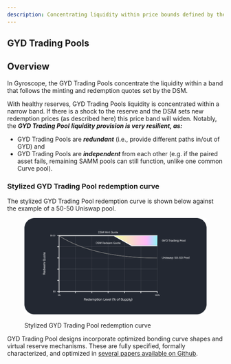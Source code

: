 ```yaml
---
description: Concentrating liquidity within price bounds defined by the DSM
---
```


## GYD Trading Pools

## Overview

In Gyroscope, the GYD Trading Pools concentrate the liquidity within a band that follows the minting and redemption quotes set by the DSM.

With healthy reserves, GYD Trading Pools liquidity is concentrated within a narrow band. If there is a shock to the reserve and the DSM sets new redemption prices (as described here) this price band will widen. Notably, the _**GYD Trading Pool**_ _**liquidity provision is very resilient, as:**_

* GYD Trading Pools are _**redundant**_ (i.e., provide different paths in/out of GYD) and
* GYD Trading Pools are _**independent**_ from each other (e.g. if the paired asset fails, remaining SAMM pools can still function, unlike one common Curve pool).

### Stylized GYD Trading Pool redemption curve

The stylized GYD Trading Pool redemption curve is shown below against the example of a 50-50 Uniswap pool.

<figure><img src="../../../assets/Graph 1 v3 (1).png" alt="Stylized GYD Trading Pool redemption curve"><figcaption><p>Stylized GYD Trading Pool redemption curve</p></figcaption></figure>

GYD Trading Pool designs incorporate optimized bonding curve shapes and virtual reserve mechanisms. These are fully specified, formally characterized, and optimized in [several papers available on Github](https://github.com/gyrostable/technical-papers/tree/main/E-CLP).&#x20;
